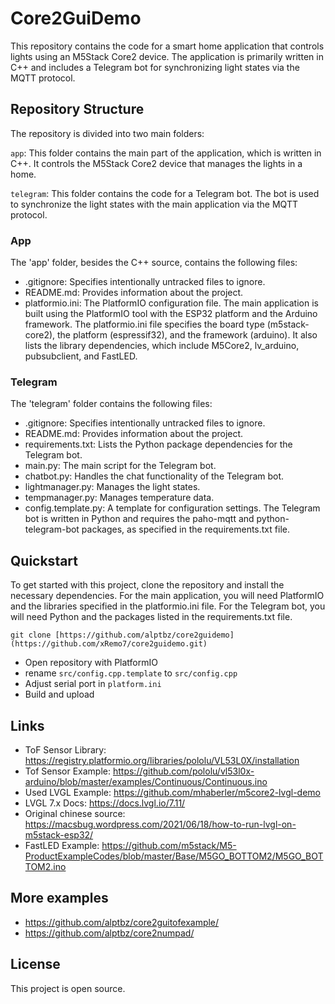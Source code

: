 # Core2GuiDemo
This repository contains the code for a smart home application that controls lights using an M5Stack Core2 device. The application is primarily written in C++ and includes a Telegram bot for synchronizing light states via the MQTT protocol.

## Repository Structure
The repository is divided into two main folders:

`app`: This folder contains the main part of the application, which is written in C++. It controls the M5Stack Core2 device that manages the lights in a home.

`telegram`: This folder contains the code for a Telegram bot. The bot is used to synchronize the light states with the main application via the MQTT protocol.

### App
The 'app' folder, besides the C++ source, contains the following files:

- .gitignore: Specifies intentionally untracked files to ignore.
- README.md: Provides information about the project.
- platformio.ini: The PlatformIO configuration file.
The main application is built using the PlatformIO tool with the ESP32 platform and the Arduino framework. The platformio.ini file specifies the board type (m5stack-core2), the platform (espressif32), and the framework (arduino). It also lists the library dependencies, which include M5Core2, lv_arduino, pubsubclient, and FastLED.

### Telegram
The 'telegram' folder contains the following files:

- .gitignore: Specifies intentionally untracked files to ignore.
- README.md: Provides information about the project.
- requirements.txt: Lists the Python package dependencies for the Telegram bot.
- main.py: The main script for the Telegram bot.
- chatbot.py: Handles the chat functionality of the Telegram bot.
- lightmanager.py: Manages the light states.
- tempmanager.py: Manages temperature data.
- config.template.py: A template for configuration settings.
The Telegram bot is written in Python and requires the paho-mqtt and python-telegram-bot packages, as specified in the requirements.txt file.

## Quickstart
To get started with this project, clone the repository and install the necessary dependencies. For the main application, you will need PlatformIO and the libraries specified in the platformio.ini file. For the Telegram bot, you will need Python and the packages listed in the requirements.txt file.
```
git clone [https://github.com/alptbz/core2guidemo](https://github.com/xRemo7/core2guidemo.git)
```
 - Open repository with PlatformIO
 - rename `src/config.cpp.template` to `src/config.cpp`
 - Adjust serial port in `platform.ini`
 - Build and upload

## Links
 - ToF Sensor Library: https://registry.platformio.org/libraries/pololu/VL53L0X/installation
 - Tof Sensor Example: https://github.com/pololu/vl53l0x-arduino/blob/master/examples/Continuous/Continuous.ino
 - Used LVGL Example: https://github.com/mhaberler/m5core2-lvgl-demo
 - LVGL 7.x Docs: https://docs.lvgl.io/7.11/
 - Original chinese source: https://macsbug.wordpress.com/2021/06/18/how-to-run-lvgl-on-m5stack-esp32/
 - FastLED Example: https://github.com/m5stack/M5-ProductExampleCodes/blob/master/Base/M5GO_BOTTOM2/M5GO_BOTTOM2.ino

## More examples
 - https://github.com/alptbz/core2guitofexample/
 - https://github.com/alptbz/core2numpad/


## License
This project is open source.

